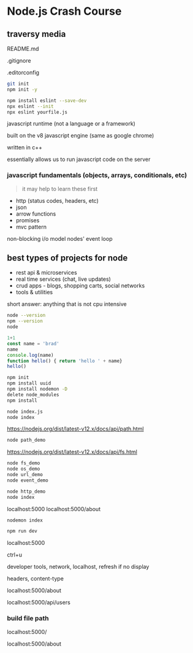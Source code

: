 # Node.js Crash Course

## traversy media

README.md

.gitignore

.editorconfig

```bash
git init
npm init -y

npm install eslint --save-dev
npx eslint --init
npx eslint yourfile.js
```

javascript runtime (not a language or a framework)

built on the v8 javascript engine (same as google chrome)

written in c++

essentially allows us to run javascript code on the server

### javascript fundamentals (objects, arrays, conditionals, etc)

> it may help to learn these first

* http (status codes, headers, etc)
* json
* arrow functions
* promises
* mvc pattern

non-blocking i/o model
nodes' event loop

## best types of projects for node

* rest api & microservices
* real time services (chat, live updates)
* crud apps - blogs, shopping carts, social networks
* tools & utilities

short answer: anything that is not cpu intensive

```bash
node --version
npm --version
node
```

```javascript
1+1
const name = 'brad'
name
console.log(name)
function hello() { return 'hello ' + name}
hello()
```

```bash
npm init
npm install uuid
npm install nodemon -D
delete node_modules
npm install
```

```bash
node index.js
node index
```

https://nodejs.org/dist/latest-v12.x/docs/api/path.html

```bash
node path_demo
```

https://nodejs.org/dist/latest-v12.x/docs/api/fs.html

```bash
node fs_demo
node os_demo
node url_demo
node event_demo
```

```bash
node http_demo
node index
```

localhost:5000
localhost:5000/about

```bash
nodemon index
```

```bash
npm run dev
```

localhost:5000

ctrl+u

developer tools, network, localhost, refresh if no display

 headers, content-type

localhost:5000/about

localhost:5000/api/users

### build file path

localhost:5000/

localhost:5000/about
